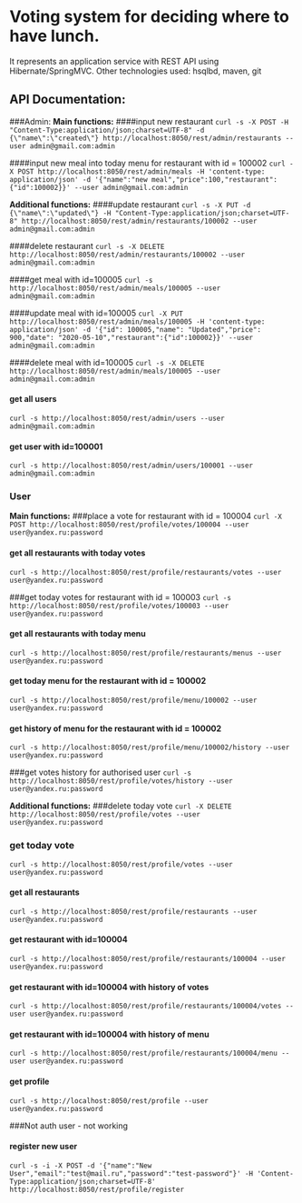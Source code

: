 Voting system for deciding where to have lunch.
=====================

It represents an application service with REST API using Hibernate/SpringMVC.
Other technologies used: hsqlbd, maven, git

API Documentation:
-----------------

###Admin:
**Main functions:**
####input new restaurant
`curl -s -X POST -H "Content-Type:application/json;charset=UTF-8" -d {\"name\":\"created\"} http://localhost:8050/rest/admin/restaurants --user admin@gmail.com:admin`

####input new meal into today menu for restaurant with id = 100002
`curl -X POST http://localhost:8050/rest/admin/meals -H 'content-type: application/json' -d '{"name":"new meal","price":100,"restaurant":{"id":100002}}' --user admin@gmail.com:admin`

**Additional functions:**
####update restaurant
`curl -s -X PUT -d {\"name\":\"updated\"} -H "Content-Type:application/json;charset=UTF-8" http://localhost:8050/rest/admin/restaurants/100002 --user admin@gmail.com:admin`

####delete restaurant
`curl -s -X DELETE http://localhost:8050/rest/admin/restaurants/100002 --user admin@gmail.com:admin`

####get meal with id=100005
`curl -s http://localhost:8050/rest/admin/meals/100005 --user admin@gmail.com:admin`

####update meal with id=100005
`curl -X PUT http://localhost:8050/rest/admin/meals/100005 -H 'content-type: application/json' -d '{"id": 100005,"name": "Updated","price": 900,"date": "2020-05-10","restaurant":{"id":100002}}' --user admin@gmail.com:admin`

####delete meal with id=100005
`curl -s -X DELETE http://localhost:8050/rest/admin/meals/100005 --user admin@gmail.com:admin`

#### get all users
`curl -s http://localhost:8050/rest/admin/users --user admin@gmail.com:admin`

#### get user with id=100001
`curl -s http://localhost:8050/rest/admin/users/100001 --user admin@gmail.com:admin`

### User
**Main functions:**
###place a vote for restaurant with id = 100004
`curl -X POST http://localhost:8050/rest/profile/votes/100004 --user user@yandex.ru:password`

#### get all restaurants with today votes
`curl -s http://localhost:8050/rest/profile/restaurants/votes --user user@yandex.ru:password`

###get today votes for restaurant with id = 100003
`curl -s http://localhost:8050/rest/profile/votes/100003 --user user@yandex.ru:password`

#### get all restaurants with today menu
`curl -s http://localhost:8050/rest/profile/restaurants/menus --user user@yandex.ru:password`

#### get today menu for the restaurant with id = 100002
`curl -s http://localhost:8050/rest/profile/menu/100002 --user user@yandex.ru:password`

#### get history of menu for the restaurant with id = 100002
`curl -s http://localhost:8050/rest/profile/menu/100002/history --user user@yandex.ru:password`

###get votes history for authorised user
`curl -s http://localhost:8050/rest/profile/votes/history --user user@yandex.ru:password`

**Additional functions:**
###delete today vote
`curl -X DELETE http://localhost:8050/rest/profile/votes --user user@yandex.ru:password`

### get today vote
`curl -s http://localhost:8050/rest/profile/votes --user user@yandex.ru:password`

#### get all restaurants
`curl -s http://localhost:8050/rest/profile/restaurants --user user@yandex.ru:password`

#### get restaurant with id=100004
`curl -s http://localhost:8050/rest/profile/restaurants/100004 --user user@yandex.ru:password`

#### get restaurant with id=100004 with history of votes
`curl -s http://localhost:8050/rest/profile/restaurants/100004/votes --user user@yandex.ru:password`

#### get restaurant with id=100004 with history of menu
`curl -s http://localhost:8050/rest/profile/restaurants/100004/menu --user user@yandex.ru:password`

#### get profile
`curl -s http://localhost:8050/rest/profile --user user@yandex.ru:password`

###Not auth user - not working
#### register new user
`curl -s -i -X POST -d '{"name":"New User","email":"test@mail.ru","password":"test-password"}' -H 'Content-Type:application/json;charset=UTF-8' http://localhost:8050/rest/profile/register`



